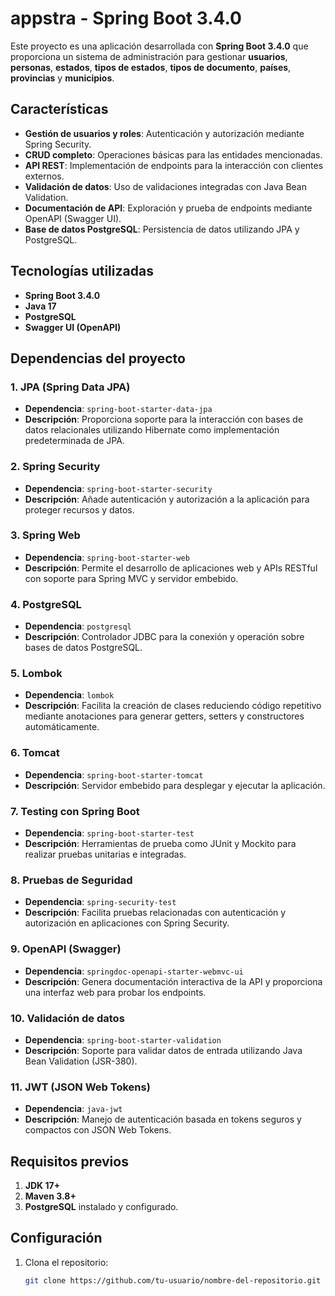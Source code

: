 # appstra - Spring Boot 3.4.0

Este proyecto es una aplicación desarrollada con **Spring Boot 3.4.0** que proporciona un sistema de administración para gestionar **usuarios**, **personas**, **estados**, **tipos de estados**, **tipos de documento**, **países**, **provincias** y **municipios**.

## Características

- **Gestión de usuarios y roles**: Autenticación y autorización mediante Spring Security.
- **CRUD completo**: Operaciones básicas para las entidades mencionadas.
- **API REST**: Implementación de endpoints para la interacción con clientes externos.
- **Validación de datos**: Uso de validaciones integradas con Java Bean Validation.
- **Documentación de API**: Exploración y prueba de endpoints mediante OpenAPI (Swagger UI).
- **Base de datos PostgreSQL**: Persistencia de datos utilizando JPA y PostgreSQL.

## Tecnologías utilizadas

- **Spring Boot 3.4.0**
- **Java 17**
- **PostgreSQL**
- **Swagger UI (OpenAPI)**

## Dependencias del proyecto

### 1. **JPA (Spring Data JPA)**
   - **Dependencia**: `spring-boot-starter-data-jpa`
   - **Descripción**: Proporciona soporte para la interacción con bases de datos relacionales utilizando Hibernate como implementación predeterminada de JPA.

### 2. **Spring Security**
   - **Dependencia**: `spring-boot-starter-security`
   - **Descripción**: Añade autenticación y autorización a la aplicación para proteger recursos y datos.

### 3. **Spring Web**
   - **Dependencia**: `spring-boot-starter-web`
   - **Descripción**: Permite el desarrollo de aplicaciones web y APIs RESTful con soporte para Spring MVC y servidor embebido.

### 4. **PostgreSQL**
   - **Dependencia**: `postgresql`
   - **Descripción**: Controlador JDBC para la conexión y operación sobre bases de datos PostgreSQL.

### 5. **Lombok**
   - **Dependencia**: `lombok`
   - **Descripción**: Facilita la creación de clases reduciendo código repetitivo mediante anotaciones para generar getters, setters y constructores automáticamente.

### 6. **Tomcat**
   - **Dependencia**: `spring-boot-starter-tomcat`
   - **Descripción**: Servidor embebido para desplegar y ejecutar la aplicación.

### 7. **Testing con Spring Boot**
   - **Dependencia**: `spring-boot-starter-test`
   - **Descripción**: Herramientas de prueba como JUnit y Mockito para realizar pruebas unitarias e integradas.

### 8. **Pruebas de Seguridad**
   - **Dependencia**: `spring-security-test`
   - **Descripción**: Facilita pruebas relacionadas con autenticación y autorización en aplicaciones con Spring Security.

### 9. **OpenAPI (Swagger)**
   - **Dependencia**: `springdoc-openapi-starter-webmvc-ui`
   - **Descripción**: Genera documentación interactiva de la API y proporciona una interfaz web para probar los endpoints.

### 10. **Validación de datos**
   - **Dependencia**: `spring-boot-starter-validation`
   - **Descripción**: Soporte para validar datos de entrada utilizando Java Bean Validation (JSR-380).

### 11. **JWT (JSON Web Tokens)**
   - **Dependencia**: `java-jwt`
   - **Descripción**: Manejo de autenticación basada en tokens seguros y compactos con JSON Web Tokens.

## Requisitos previos

1. **JDK 17+**
2. **Maven 3.8+**
3. **PostgreSQL** instalado y configurado.

## Configuración

1. Clona el repositorio:
   ```bash
   git clone https://github.com/tu-usuario/nombre-del-repositorio.git

